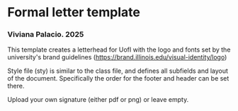 # Formal letter template

### Viviana Palacio. 2025

This template creates a letterhead for UofI with the logo and fonts set by the university's brand guidelines (https://brand.illinois.edu/visual-identity/logo)

Style file (sty) is similar to the class file, and defines all subfields and layout of the document. Specifically the order for the footer and header can be set there.

Upload your own signature (either pdf or png) or leave empty.
